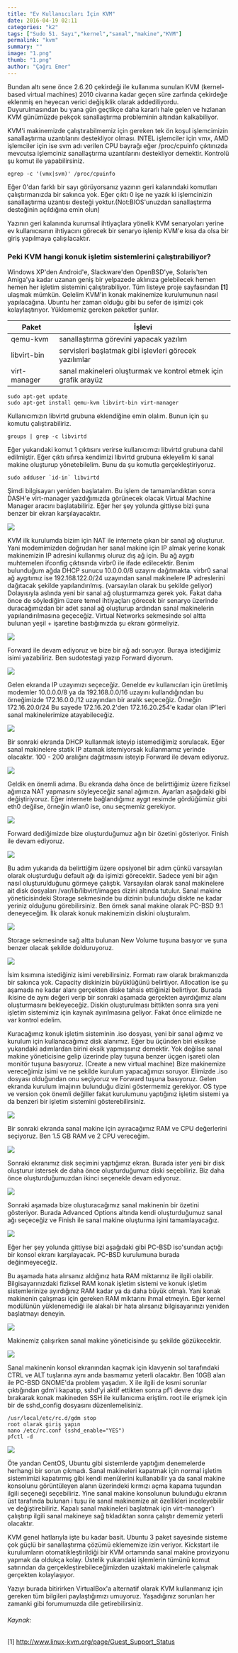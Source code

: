```yaml
---
title: "Ev Kullanıcıları İçin KVM"
date: 2016-04-19 02:11
categories: "k2"
tags: ["Sudo 51. Sayı","kernel","sanal","makine","KVM"]
permalink: "kvm"
summary: ""
image: "1.png"
thumb: "1.png"
author: "Çağrı Emer"
---
```




Bundan altı sene önce 2.6.20 çekirdeği ile kullanıma sunulan KVM (kernel-based virtual machines) 2010 civarına kadar geçen süre zarfında çekirdeğe eklenmiş en heyecan verici değişiklik olarak addediliyordu. Duyurulmasından bu yana gün geçtikçe daha kararlı hale gelen ve hızlanan KVM günümüzde pekçok sanallaştırma probleminin altından kalkabiliyor.

KVM'i makinemizde çalıştırabilmemiz için gereken tek ön koşul işlemcimizin sanallaştırma uzantılarını destekliyor olması. INTEL işlemciler için vmx, AMD işlemciler için ise svm adı verilen CPU bayrağı eğer /proc/cpuinfo çıktınızda mevcutsa işlemciniz sanallaştırma uzantılarını destekliyor demektir. Kontrolü şu komut ile yapabilirsiniz.

```
egrep -c '(vmx|svm)' /proc/cpuinfo
```

Eğer 0'dan farklı bir sayı görüyorsanız yazının geri kalanındaki komutları çalıştırmanızda bir sakınca yok. Eğer çıktı 0 işe ne yazık ki işlemcinizin sanallaştırma uzantısı desteği yoktur.(Not:BIOS'unuzdan sanallaştırma desteğinin açıldığına emin olun)

Yazının geri kalanında kurumsal ihtiyaçlara yönelik KVM senaryoları yerine ev kullanıcısının ihtiyacını görecek bir senaryo işlenip KVM'e kısa da olsa bir giriş yapılmaya çalışılacaktır.

### Peki KVM hangi konuk işletim sistemlerini çalıştırabiliyor?

Windows XP'den Android'e, Slackware'den OpenBSD'ye, Solaris'ten Amiga'ya kadar uzanan geniş bir yelpazede aklınıza gelebilecek hemen hemen her işletim sistemini çalıştırabiliyor. Tüm listeye proje sayfasından **[1]** ulaşmak mümkün. Gelelim KVM'in konak makinemize kurulumunun nasıl yapılacağına. Ubuntu her zaman olduğu gibi bu sefer de işimizi çok kolaylaştırıyor. Yüklememiz gereken paketler şunlar.

| Paket | İşlevi |
|----------|---------|
|qemu-kvm | sanallaştırma görevini yapacak yazılım|
|libvirt-bin | servisleri başlatmak gibi işlevleri görecek yazılımlar|
|virt-manager | sanal makineleri oluşturmak ve kontrol etmek için grafik arayüz|

```
sudo apt-get update
sudo apt-get install qemu-kvm libvirt-bin virt-manager
```

Kullanıcımızın libvirtd grubuna eklendiğine emin olalım. Bunun için şu komutu çalıştırabiliriz.

```
groups | grep -c libvirtd
```

Eğer yukarıdaki komut 1 çıktısını verirse kullanıcımızı libvirtd grubuna dahil edilmiştir. Eğer çıktı sıfırsa kendimizi libvirtd grubuna ekleyelim ki sanal makine oluşturup yönetebilelim. Bunu da şu komutla gerçekleştiriyoruz.

```
sudo adduser `id-in` libvirtd
```

Şimdi bilgisayarı yeniden başlatalım. Bu işlem de tamamlandıktan sonra DASH'e virt-manager yazdığımızda görünecek olacak Virtual Machine Manager aracını başlatabiliriz. Eğer her şey yolunda gittiyse bizi şuna benzer bir ekran karşılayacaktır.

![](images/post/kvm/01.png)

KVM ilk kurulumda bizim için NAT ile internete çıkan bir sanal ağ oluşturur. Yani modemimizden doğrudan her sanal makine için IP almak yerine konak makinemizin IP adresini kullanmış oluruz dış ağ için. Bu ağ aygıtı muhtemelen ifconfig çıktısında virbr0 ile ifade edilecektir. Benim bulunduğum ağda DHCP sunucu 10.0.0.0/8 uzayını dağıtmakta. virbr0 sanal ağ aygıtımız ise 192.168.122.0/24 uzayından sanal makinelere IP adreslerini dağıtacak şekilde yapılandırılmış. (varsayılan olarak bu şekilde geliyor) Dolayısıyla aslında yeni bir sanal ağ oluşturmamıza gerek yok. Fakat daha önce de söylediğim üzere temel ihtiyaçları görecek bir senaryo üzerinde duracağımızdan bir adet sanal ağ oluşturup ardından sanal makinelerin yapılandırılmasına geçeceğiz. Virtual Networks sekmesinde sol altta bulunan yeşil + işaretine bastığımızda şu ekranı görmeliyiz.

![](images/post/kvm/02.png)

Forward ile devam ediyoruz ve bize bir ağ adı soruyor. Buraya istediğimiz isimi yazabiliriz. Ben sudotestagi yazıp Forward diyorum.

![](images/post/kvm/03.png)

Gelen ekranda IP uzayımızı seçeceğiz. Genelde ev kullanıcıları için üretilmiş modemler 10.0.0.0/8 ya da 192.168.0.0/16 uzayını kullandığından bu örneğimizde 172.16.0.0./12 uzayından bir aralık seçeceğiz. Örneğin 172.16.20.0/24 Bu sayede 172.16.20.2'den 172.16.20.254'e kadar olan IP'leri sanal makinelerimize atayabileceğiz.

![](images/post/kvm/04.png)

Bir sonraki ekranda DHCP kullanmak isteyip istemediğimiz sorulacak. Eğer sanal makinelere statik IP atamak istemiyorsak kullanmamız yerinde olacaktır. 100 - 200 aralığını dağıtmasını isteyip Forward ile devam ediyoruz.

![](images/post/kvm/05.png)

Geldik en önemli adıma. Bu ekranda daha önce de belirttiğimiz üzere fiziksel ağımıza NAT yapmasını söyleyeceğiz sanal ağımızın. Ayarları aşağıdaki gibi değiştiriyoruz. Eğer internete bağlandığımız aygıt resimde gördüğümüz gibi eth0 değilse, örneğin wlan0 ise, onu seçmemiz gerekiyor.

![](images/post/kvm/06.png)

Forward dediğimizde bize oluşturduğumuz ağın bir özetini gösteriyor. Finish ile devam ediyoruz.

![](images/post/kvm/07.png)

Bu adım yukarıda da belirttiğim üzere opsiyonel bir adım çünkü varsayılan olarak oluşturduğu default ağı da işimizi görecektir. Sadece yeni bir ağın nasıl oluşturulduğunu görmeye çalıştık. Varsayılan olarak sanal makinelere ait disk dosyaları /var/lib/libvirt/images dizini altında tutulur. Sanal makine yöneticisindeki Storage sekmesinde bu dizinin bulunduğu diskte ne kadar yeriniz olduğunu görebilirsiniz. Ben örnek sanal makine olarak PC-BSD 9.1 deneyeceğim. İlk olarak konuk makinemizin diskini oluşturalım.

![](images/post/kvm/08.png)

Storage sekmesinde sağ altta bulunan New Volume tuşuna basıyor ve şuna benzer olacak şekilde dolduruyoruz.

![](images/post/kvm/09.png)

İsim kısımına istediğiniz isimi verebilirsiniz. Formatı raw olarak bırakmanızda bir sakınca yok. Capacity diskinizin büyüklüğünü belirtiyor. Allocation ise şu aşamada ne kadar alanı gerçekten diske tahsis ettiğinizi belirtiyor. Burada ikisine de aynı değeri verip bir sonraki aşamada gerçekten ayırdığımız alanı oluşturmasını bekleyeceğiz. Diskin oluşturulması bittikten sonra sıra yeni işletim sistemimiz için kaynak ayırılmasına geliyor. Fakat önce elimizde ne var kontrol edelim.

Kuracağımız konuk işletim sisteminin .iso dosyası, yeni bir sanal ağımız ve kurulum için kullanacağımız disk alanımız. Eğer bu üçünden biri eksikse yukarıdaki adımlardan birini eksik yapmışsınız demektir. Yok değilse sanal makine yöneticisine gelip üzerinde play tuşuna benzer üçgen işareti olan monitör tuşuna basıyoruz. (Create a new virtual machine) Bize makinemize vereceğimiz isimi ve ne şekilde kurulum yapacağımızı soruyor. Elimizde .iso dosyası olduğundan onu seçiyoruz ve  Forward tuşuna basıyoruz. Gelen ekranda kurulum imajının bulunduğu dizini göstermemiz gerekiyor. OS type ve version çok önemli değiller fakat kurulumunu yaptığınız işletim sistemi ya da benzeri bir işletim sistemini gösterebilirsiniz.

![](images/post/kvm/11.png)

Bir sonraki ekranda sanal makine için ayıracağımız RAM ve CPU değerlerini seçiyoruz. Ben 1.5 GB RAM ve 2 CPU vereceğim.

![](images/post/kvm/12.png)

Sonraki ekranımız disk seçimini yaptığımız ekran. Burada ister yeni bir disk oluşturur istersek de daha önce oluşturduğumuz diski seçebiliriz. Biz daha önce oluşturduğumuzdan ikinci seçenekle devam ediyoruz.

![](images/post/kvm/13.png)

Sonraki aşamada bize oluşturacağımız sanal makinenin bir özetini gösteriyor. Burada Advanced Options altında kendi oluşturduğumuz sanal ağı seçeceğiz ve Finish ile sanal makine oluşturma işini tamamlayacağız.

![](images/post/kvm/14.png)

Eğer her şey yolunda gittiyse bizi aşağıdaki gibi PC-BSD iso'sundan açtığı bir konsol ekranı karşılayacak. PC-BSD kurulumuna burada değinmeyeceğiz.

Bu aşamada hata alırsanız aldığınız hata RAM miktarınız ile ilgili olabilir. Bilgisayarınızdaki fiziksel RAM konak işletim sistemi ve konuk işletim sistemlerinize ayırdığınız RAM kadar ya da daha büyük olmalı. Yani konak makinenin çalışması için gereken RAM miktarını ihmal etmeyin. Eğer kernel modülünün yüklenemediği ile alakalı bir hata alırsanız bilgisayarınızı yeniden başlatmayı deneyin.

![](images/post/kvm/15.png)

Makinemiz çalışırken sanal makine yöneticisinde şu şekilde gözükecektir.

![](images/post/kvm/16.png)

Sanal makinenin konsol ekranından kaçmak için klavyenin sol tarafındaki CTRL ve ALT tuşlarına aynı anda basmamız yeterli olacaktır. Ben 10GB alan ile PC-BSD GNOME'da problem yaşadım. X ile ilgili de kısmi sorunlar çıktığından gdm'i kapatıp, sshd'yi aktif ettikten sonra pf'i devre dışı bırakarak konak makineden SSH ile kullanıcıma eriştim. root ile erişmek için bir de sshd_config dosyasını düzenlemelisiniz.

```
/usr/local/etc/rc.d/gdm stop
root olarak giriş yapın
nano /etc/rc.conf (sshd_enable="YES")
pfctl -d
```

![](images/post/kvm/17.png)

Öte yandan CentOS, Ubuntu gibi sistemlerde yaptığım denemelerde herhangi bir sorun çıkmadı. Sanal makineleri kapatmak için normal işletim sistemimizi kapatırmış gibi kendi menülerini kullanabilir ya da sanal makine konsolunu görüntüleyen alanın üzerindeki kırmızı açma kapama tuşundan ilgili seçeneği seçebiliriz. Yine sanal makine konsolunun bulunduğu ekranın üst tarafında bulunan i tuşu ile sanal makinemize ait özellikleri inceleyebilir ve değiştirebiliriz. Kapalı sanal makineleri başlatmak için virt-manager'ı çalıştırıp ilgili sanal makineye sağ tıkladıktan sonra çalıştır dememiz yeterli olacaktır.

KVM genel hatlarıyla işte bu kadar basit. Ubuntu 3 paket sayesinde sisteme çok güçlü bir sanallaştırma çözümü eklememize izin veriyor. Kickstart ile kurulumların otomatikleştirildiği bir KVM ortamında sanal makine provizyonu yapmak da oldukça kolay. Üstelik yukarıdaki işlemlerin tümünü komut satırından da gerçekleştirebileceğimizden uzaktaki makinelerle çalışmak gerçekten kolaylaşıyor.

Yazıyı burada bitirirken VirtualBox'a alternatif olarak KVM kullanmanız için gereken tüm bilgileri paylaştığımızı umuyoruz. Yaşadığınız sorunları her zamanki gibi forumumuzda dile getirebilirsiniz.

###### Kaynak:
[1] <http://www.linux-kvm.org/page/Guest_Support_Status>
